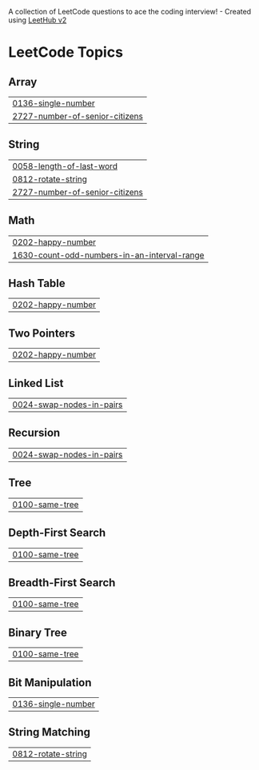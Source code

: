 A collection of LeetCode questions to ace the coding interview! - Created using [LeetHub v2](https://github.com/arunbhardwaj/LeetHub-2.0)
<!---LeetCode Topics Start-->
# LeetCode Topics
## Array
|  |
| ------- |
| [0136-single-number](https://github.com/Nivashini199/LeetCode/tree/master/0136-single-number) |
| [2727-number-of-senior-citizens](https://github.com/Nivashini199/LeetCode/tree/master/2727-number-of-senior-citizens) |
## String
|  |
| ------- |
| [0058-length-of-last-word](https://github.com/Nivashini199/LeetCode/tree/master/0058-length-of-last-word) |
| [0812-rotate-string](https://github.com/Nivashini199/LeetCode/tree/master/0812-rotate-string) |
| [2727-number-of-senior-citizens](https://github.com/Nivashini199/LeetCode/tree/master/2727-number-of-senior-citizens) |
## Math
|  |
| ------- |
| [0202-happy-number](https://github.com/Nivashini199/LeetCode/tree/master/0202-happy-number) |
| [1630-count-odd-numbers-in-an-interval-range](https://github.com/Nivashini199/LeetCode/tree/master/1630-count-odd-numbers-in-an-interval-range) |
## Hash Table
|  |
| ------- |
| [0202-happy-number](https://github.com/Nivashini199/LeetCode/tree/master/0202-happy-number) |
## Two Pointers
|  |
| ------- |
| [0202-happy-number](https://github.com/Nivashini199/LeetCode/tree/master/0202-happy-number) |
## Linked List
|  |
| ------- |
| [0024-swap-nodes-in-pairs](https://github.com/Nivashini199/LeetCode/tree/master/0024-swap-nodes-in-pairs) |
## Recursion
|  |
| ------- |
| [0024-swap-nodes-in-pairs](https://github.com/Nivashini199/LeetCode/tree/master/0024-swap-nodes-in-pairs) |
## Tree
|  |
| ------- |
| [0100-same-tree](https://github.com/Nivashini199/LeetCode/tree/master/0100-same-tree) |
## Depth-First Search
|  |
| ------- |
| [0100-same-tree](https://github.com/Nivashini199/LeetCode/tree/master/0100-same-tree) |
## Breadth-First Search
|  |
| ------- |
| [0100-same-tree](https://github.com/Nivashini199/LeetCode/tree/master/0100-same-tree) |
## Binary Tree
|  |
| ------- |
| [0100-same-tree](https://github.com/Nivashini199/LeetCode/tree/master/0100-same-tree) |
## Bit Manipulation
|  |
| ------- |
| [0136-single-number](https://github.com/Nivashini199/LeetCode/tree/master/0136-single-number) |
## String Matching
|  |
| ------- |
| [0812-rotate-string](https://github.com/Nivashini199/LeetCode/tree/master/0812-rotate-string) |
<!---LeetCode Topics End-->